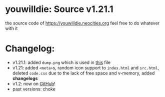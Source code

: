 # youwilldie: Source v1.21.1
the source code of https://youwilldie.neocities.org feel free to do whatever with it
# Changelog:
 * v1.21.1: added `dump.png` which is used in <a href="https://github.com/YOUWILLDIE666/YOUWILLDIE666/blob/main/README.md">this</a> file
 * v1.21: added `<meta>`s, random icon support to `index.html` and `src.html`, deleted `code.css` due to the lack of free space and v-memory, added **changelogs**
 * v1.2: now on <a href="https://github.com/topics/how-to-die">GitHub</a>!
 * past versions: choke
